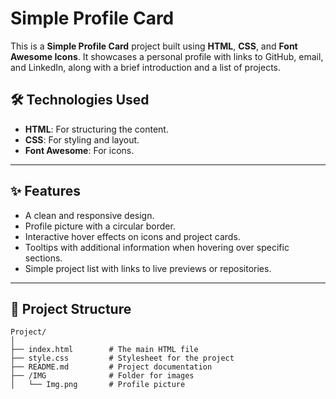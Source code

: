 # Simple Profile Card

This is a **Simple Profile Card** project built using **HTML**, **CSS**, and **Font Awesome Icons**. It showcases a personal profile with links to GitHub, email, and LinkedIn, along with a brief introduction and a list of projects.

## 🛠️ Technologies Used

- **HTML**: For structuring the content.
- **CSS**: For styling and layout.
- **Font Awesome**: For icons.

---

## ✨ Features

- A clean and responsive design.
- Profile picture with a circular border.
- Interactive hover effects on icons and project cards.
- Tooltips with additional information when hovering over specific sections.
- Simple project list with links to live previews or repositories.

---

## 📂 Project Structure

```plaintext
Project/
│
├── index.html        # The main HTML file
├── style.css         # Stylesheet for the project
├── README.md         # Project documentation
├── /IMG              # Folder for images
│   └── Img.png       # Profile picture
